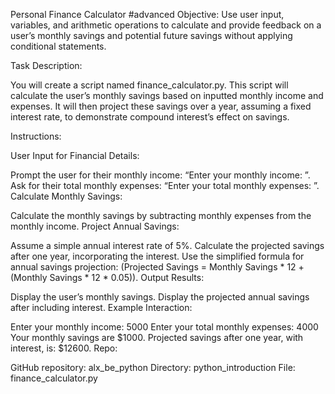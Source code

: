  Personal Finance Calculator
#advanced
Objective: Use user input, variables, and arithmetic operations to calculate and provide feedback on a user’s monthly savings and potential future savings without applying conditional statements.

Task Description:

You will create a script named finance_calculator.py. This script will calculate the user’s monthly savings based on inputted monthly income and expenses. It will then project these savings over a year, assuming a fixed interest rate, to demonstrate compound interest’s effect on savings.

Instructions:

User Input for Financial Details:

Prompt the user for their monthly income: “Enter your monthly income: ”.
Ask for their total monthly expenses: “Enter your total monthly expenses: ”.
Calculate Monthly Savings:

Calculate the monthly savings by subtracting monthly expenses from the monthly income.
Project Annual Savings:

Assume a simple annual interest rate of 5%.
Calculate the projected savings after one year, incorporating the interest. Use the simplified formula for annual savings projection: (Projected Savings = Monthly Savings * 12 + (Monthly Savings * 12 * 0.05)).
Output Results:

Display the user’s monthly savings.
Display the projected annual savings after including interest.
Example Interaction:

Enter your monthly income: 5000
Enter your total monthly expenses: 4000
Your monthly savings are $1000.
Projected savings after one year, with interest, is: $12600.
Repo:

GitHub repository: alx_be_python
Directory: python_introduction
File: finance_calculator.py
